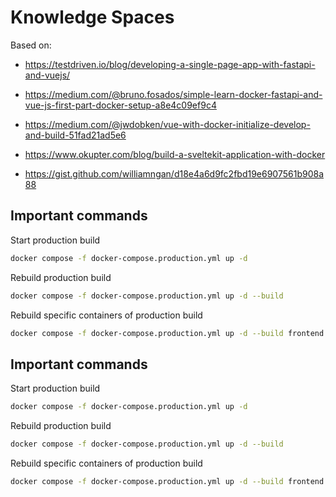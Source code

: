 # Knowledge Spaces

Based on:

- https://testdriven.io/blog/developing-a-single-page-app-with-fastapi-and-vuejs/
- https://medium.com/@bruno.fosados/simple-learn-docker-fastapi-and-vue-js-first-part-docker-setup-a8e4c09ef9c4
- https://medium.com/@jwdobken/vue-with-docker-initialize-develop-and-build-51fad21ad5e6

- https://www.okupter.com/blog/build-a-sveltekit-application-with-docker
- https://gist.github.com/williamngan/d18e4a6d9fc2fbd19e6907561b908a88

## Important commands

Start production build

```bash
docker compose -f docker-compose.production.yml up -d
```

Rebuild production build

```bash
docker compose -f docker-compose.production.yml up -d --build
```

Rebuild specific containers of production build

```bash
docker compose -f docker-compose.production.yml up -d --build frontend
```

## Important commands

Start production build

```bash
docker compose -f docker-compose.production.yml up -d
```

Rebuild production build

```bash
docker compose -f docker-compose.production.yml up -d --build
```

Rebuild specific containers of production build

```bash
docker compose -f docker-compose.production.yml up -d --build frontend
```
